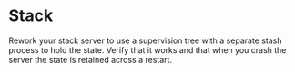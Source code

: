 # Stack

Rework your stack server to use a supervision tree with a separate stash process to hold the state. Verify that it works and that when you crash the server the state is retained across a restart.

